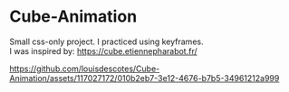 # Cube-Animation
Small css-only project. I practiced using keyframes.  
I was inspired by: https://cube.etiennepharabot.fr/




https://github.com/louisdescotes/Cube-Animation/assets/117027172/010b2eb7-3e12-4676-b7b5-34961212a999

